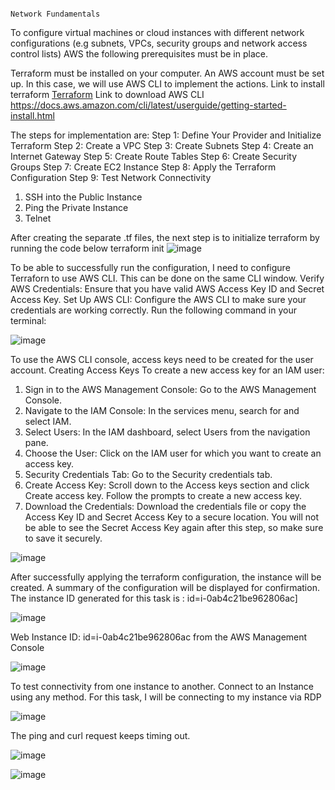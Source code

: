                                                                      Network Fundamentals


To configure virtual machines or cloud instances with different network configurations (e.g subnets, VPCs, security groups and network access control lists) AWS the following prerequisites must be in place.

Terraform must be installed on your computer.
An AWS account must be set up.
In this case, we will use AWS CLI to implement the actions.
Link to install terraform [Terraform](https://developer.hashicorp.com/terraform/install)
Link to download AWS CLI https://docs.aws.amazon.com/cli/latest/userguide/getting-started-install.html

The steps for implementation are:
Step 1: Define Your Provider and Initialize Terraform
Step 2: Create a VPC
Step 3: Create Subnets
Step 4: Create an Internet Gateway
Step 5: Create Route Tables
Step 6: Create Security Groups
Step 7: Create EC2 Instance
Step 8: Apply the Terraform Configuration
Step 9: Test Network Connectivity
1.	SSH into the Public Instance
2.	Ping the Private Instance
3.	Telnet

After creating the separate .tf files, the next step is to initialize terraform by running the code below
terraform init
![image](https://github.com/Makinates/Sarah-Oguche-Submissions/assets/153545236/64c6130c-fe3d-4a04-9453-e386e6882f7c)

To be able to successfully run the configuration, I need to configure Terraforn to use AWS CLI. This can be done on the same CLI window.
 Verify AWS Credentials: Ensure that you have valid AWS Access Key ID and Secret Access Key.
Set Up AWS CLI: Configure the AWS CLI to make sure your credentials are working correctly. Run the following command in your terminal:

![image](https://github.com/Makinates/Sarah-Oguche-Submissions/assets/153545236/9f962884-9155-42af-9b46-0f91444d9720)

To use the AWS CLI console, access keys need to be created for the user account.
Creating Access Keys
To create a new access key for an IAM user:
1.	Sign in to the AWS Management Console: Go to the AWS Management Console.
2.	Navigate to the IAM Console: In the services menu, search for and select IAM.
3.	Select Users: In the IAM dashboard, select Users from the navigation pane.
4.	Choose the User: Click on the IAM user for which you want to create an access key.
5.	Security Credentials Tab: Go to the Security credentials tab.
6.	Create Access Key: Scroll down to the Access keys section and click Create access key. Follow the prompts to create a new access key.
7.	Download the Credentials: Download the credentials file or copy the Access Key ID and Secret Access Key to a secure location. You will not be able to see the Secret Access Key again after this step, so make sure to save it securely.

![image](https://github.com/Makinates/Sarah-Oguche-Submissions/assets/153545236/8af5fd66-399d-459e-b55b-c79e2ab4d15b)

After successfully applying the terraform configuration, the instance will be created.
A summary of the configuration will be displayed for confirmation. 
The instance ID generated for this task is : id=i-0ab4c21be962806ac]

![image](https://github.com/Makinates/Sarah-Oguche-Submissions/assets/153545236/eeff466f-5bb4-40df-8f6e-67c0e5170c35)

Web Instance ID: id=i-0ab4c21be962806ac from the AWS Management Console

![image](https://github.com/Makinates/Sarah-Oguche-Submissions/assets/153545236/b66a9c4a-9ca3-4fd3-bc88-e2710f37e4a7)

To test connectivity from one instance to another.
Connect to an Instance using any method. For this task, I will be connecting to my instance via RDP

![image](https://github.com/Makinates/Sarah-Oguche-Submissions/assets/153545236/f633063a-5963-4f5f-93bf-30b3144b7c3d)

The ping and curl request keeps timing out.

![image](https://github.com/Makinates/Sarah-Oguche-Submissions/assets/153545236/c5bf37cd-c568-46ec-867a-86318c26c92f)

![image](https://github.com/Makinates/Sarah-Oguche-Submissions/assets/153545236/4360ce31-42f4-460f-852f-2e18d5eb46eb)


